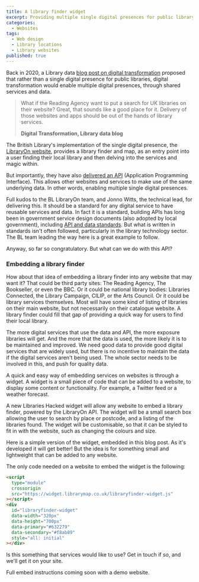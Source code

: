 ```yaml
---
title: A library finder widget
excerpt: Providing multiple single digital presences for public library services
categories:
  - Websites
tags:
  - Web design
  - Library locations
  - Library websites
published: true
---
```


Back in 2020, a Library data [blog post on digital transformation](/2020/12/31/digital-transformation/) proposed that rather than a single digital presence for public libraries, digital transformation would enable multiple digital presences, through shared services and data.

> What if the Reading Agency want to put a search for UK libraries on their website? Great, that sounds like a good place for it. Delivery of those websites and apps should be out of the hands of library services.
>
> **Digital Transformation, Library data blog**

The British Library's implementation of the single digital presence, the [LibraryOn website](https://libraryon.org.uk/), provides a library finder and map, as an entry point into a user finding their local library and then delving into the services and magic within.

But importantly, they have also [delivered an API](https://www.linkedin.com/posts/activity-7191083735675543552-QOHn) (Application Programming Interface). This allows other websites and services to make use of the same underlying data. In other words, enabling multiple single digital presences.

Full kudos to the BL LibraryOn team, and Jonno Witts, the technical lead, for delivering this. It should be a standard for any digital service to have reusable services and data. In fact it is a standard, building APIs has long been in government service design documents (also adopted by local government), including [API and data standards](https://www.gov.uk/guidance/gds-api-technical-and-data-standards). But what is written in standards isn't often followed, particularly in the library technology sector. The BL team leading the way here is a great example to follow.

Anyway, so far so congratulatory. But what can we do with this API?

### Embedding a library finder

How about that idea of embedding a library finder into any website that may want it? That could be third party sites: The Reading Agency, The Bookseller, or even the BBC. Or it could be national library bodies: Libraries Connected, the Library Campaign, CILIP, or the Arts Council. Or it could be library services themselves. Most will have some kind of listing of libraries on their main website, but not necessarily on their catalogue website. A library finder could fill that gap of providing a quick way for users to find their local library.

The more digital services that use the data and API, the more exposure libraries will get. And the more that the data is used, the more likely it is to be maintained and improved. We need good data to provide good digital services that are widely used, but there is no incentive to maintain the data if the digital services aren't being used. The whole sector needs to be involved in this, and push for quality data.

A quick and easy way of embedding services on websites is through a widget. A widget is a small piece of code that can be added to a website, to display some content or functionality. For example, a Twitter feed or a weather forecast.

A new Libraries Hacked widget will allow any website to embed a library finder, powered by the LibraryOn API. The widget will be a small search box allowing the user to search by place or postcode, and a listing of the libraries found. The widget will be customisable, so that it can be styled to fit in with the website, such as changing the colours and size.

Here is a simple version of the widget, embedded in this blog post. As it's developed it will get better! But the idea is for something small and lightweight that can be added to any website.

<script type="module" crossorigin src="https://widget.librarymap.co.uk/libraryfinder-widget.js"></script>
<div id="libraryfinder-widget" data-width="320px" data-height="700px" data-primary="#632279" data-secondary="#f8ab89" style="all: initial"></div>

The only code needed on a website to embed the widget is the following:

```html
<script
  type="module"
  crossorigin
  src="https://widget.librarymap.co.uk/libraryfinder-widget.js"
></script>
<div
  id="libraryfinder-widget"
  data-width="320px"
  data-height="700px"
  data-primary="#632279"
  data-secondary="#f8ab89"
  style="all: initial"
></div>
```

Is this something that services would like to use? Get in touch if so, and we'll get it on your site.

Full embed instructions coming soon with a demo website.
